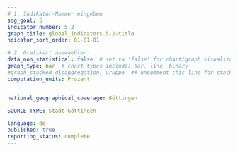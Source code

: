 ```yaml
---
# 1. Indikator-Nummer eingeben 
sdg_goal: 5
indicator_number: 5.2
graph_title: global_indicators.5-2-title
ndicator_sort_order: 01-01-01

# 2. Grafikart auswaehlen: 
data_non_statistical: false  # set to 'false' for chart/graph visualization 
graph_type: bar  # chart types include: bar, line, binary 
#graph_stacked_disaggregation: Gruppe  ## uncomment this line for stacked bars. eplace 'Geschlecht' with the field of aggregation. 
computation_units: Prozent


national_geographical_coverage: Göttingen

SOURCE_TYPE: Stadt Göttingen

language: de   
published: true 
reporting_status: complete
---
```

